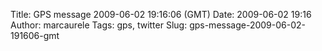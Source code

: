 Title: GPS message 2009-06-02 19:16:06 (GMT)
Date: 2009-06-02 19:16
Author: marcaurele
Tags: gps, twitter
Slug: gps-message-2009-06-02-191606-gmt

<div id="gmap_20090602_121606" class="gmap"></div><script type="text/javascript">var gmap_20090602_121606={latitude:37.8198,longitude:-122.478,date:"2009-06-02 19:16:06 GMT",message:"On Golden Gate bridge enjoying the view of SF. What a nice city! I like it more every day ;)"};</script><script type="text/javascript" src="http://maps.google.com/maps?file=api&v=2&key=ABQIAAAAQAIOvERX26PIpIrh8sl_gRTtWEQBmOtJcMt1yzdnv7RWxqz1XxS_KYfmkM8Ye2Ypnzn4_F4H1HTKLQ"></script><script type="text/javascript" src="/sites/shakeyourlife.com/themes/syl_1_0/js/syl_googlemaps.js"></script></div>
